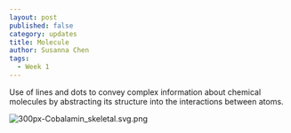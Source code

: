 ```yaml
---
layout: post
published: false
category: updates
title: Molecule
author: Susanna Chen
tags:
  - Week 1
---
```

Use of lines and dots to convey complex information about chemical molecules by abstracting its structure into the interactions between atoms.


![300px-Cobalamin_skeletal.svg.png]({{site.baseurl}}/assets/300px-Cobalamin_skeletal.svg.png)

